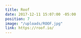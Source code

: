 ```yaml
---
title: Roof
date: 2017-12-11 15:07:00 -05:00
position: 7
image: "/uploads/ROOF.jpg"
link: https://roof.io/
---
```


